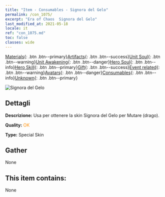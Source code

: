 ```yaml
---
title: "Item - Consumables - Signora del Gelo"
permalink: /con_1075/
excerpt: "Era of Chaos  Signora del Gelo"
last_modified_at: 2021-05-18
locale: it
ref: "con_1075.md"
toc: false
classes: wide
---
```

 [Materials](/ItemsIT/){: .btn .btn--primary}[Artifacts](/ItemsIT/Artifacts/){: .btn .btn--success}[Unit Soul](/ItemsIT/UnitSoul/){: .btn .btn--warning}[Unit Awakening](/ItemsIT/UnitAwakening/){: .btn .btn--danger}[Hero Soul](/ItemsIT/HeroSoul/){: .btn .btn--info}[Hero Skill](/ItemsIT/HeroSkill/){: .btn .btn--primary}[Gift](/ItemsIT/Gift/){: .btn .btn--success}[Event related](/ItemsIT/Events/){: .btn .btn--warning}[Avatars](/ItemsIT/Avatars/){: .btn .btn--danger}[Consumables](/ItemsIT/Consumables/){: .btn .btn--info}[Unknown](/ItemsIT/Unknown/){: .btn .btn--primary}

 ![Signora del Gelo](/images/h/h_MutareDrake7.jpg)

## Dettagli
 **Descrizione:** Usa per ottenere la skin Signora del Gelo per Mutare (drago).

 **Quality:** <span style="color: #FF8C00">OK</span>

 **Type:** Special Skin

## Gather

  None

## This item contains:

  None

